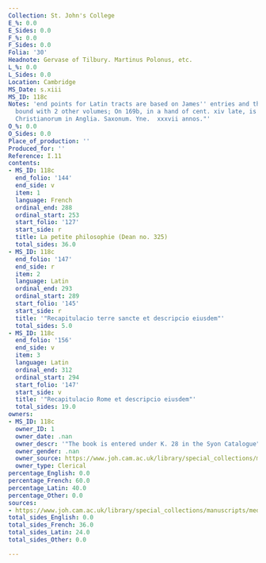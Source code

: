 ```yaml
---
Collection: St. John's College
E_%: 0.0
E_Sides: 0.0
F_%: 0.0
F_Sides: 0.0
Folia: '30'
Headnote: Gervase of Tilbury. Martinus Polonus, etc.
L_%: 0.0
L_Sides: 0.0
Location: Cambridge
MS_Date: s.xiii
MS_ID: 118c
Notes: 'end points for Latin tracts are based on James'' entries and therefore approximate;
  bound with 2 other volumes; On 169b, in a hand of cent. xiv late, is : Nomina Regum
  Christianorum in Anglia. Saxonum. Yne.  xxxvii annos."'
O_%: 0.0
O_Sides: 0.0
Place_of_production: ''
Produced_for: ''
Reference: I.11
contents:
- MS_ID: 118c
  end_folio: '144'
  end_side: v
  item: 1
  language: French
  ordinal_end: 288
  ordinal_start: 253
  start_folio: '127'
  start_side: r
  title: La petite philosophie (Dean no. 325)
  total_sides: 36.0
- MS_ID: 118c
  end_folio: '147'
  end_side: r
  item: 2
  language: Latin
  ordinal_end: 293
  ordinal_start: 289
  start_folio: '145'
  start_side: r
  title: '"Recapitulacio terre sancte et descripcio eiusdem"'
  total_sides: 5.0
- MS_ID: 118c
  end_folio: '156'
  end_side: v
  item: 3
  language: Latin
  ordinal_end: 312
  ordinal_start: 294
  start_folio: '147'
  start_side: v
  title: '"Recapitulacio Rome et descripcio eiusdem"'
  total_sides: 19.0
owners:
- MS_ID: 118c
  owner_ID: 1
  owner_date: .nan
  owner_descr: '"The book is entered under K. 28 in the Syon Catalogue"'
  owner_gender: .nan
  owner_source: https://www.joh.cam.ac.uk/library/special_collections/manuscripts/medieval_manuscripts/medman/I_11.htm
  owner_type: Clerical
percentage_English: 0.0
percentage_French: 60.0
percentage_Latin: 40.0
percentage_Other: 0.0
sources:
- https://www.joh.cam.ac.uk/library/special_collections/manuscripts/medieval_manuscripts/medman/I_11.htm
total_sides_English: 0.0
total_sides_French: 36.0
total_sides_Latin: 24.0
total_sides_Other: 0.0

---
```


